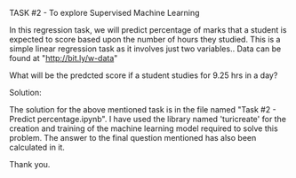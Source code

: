 TASK #2 - To explore Supervised Machine Learning

In this regression task, we will predict percentage of marks that a student is expected to score based upon the number of hours they studied. This is a simple linear regression task as it involves just two variables..
Data can be found at "http://bit.ly/w-data"

What will be the predcted score if a student studies for 9.25 hrs in a day?


Solution:

The solution for the above mentioned task is in the file named "Task #2 - Predict percentage.ipynb".
I have used the library named 'turicreate' for the creation and training of the machine learning model required to solve this problem. The answer to the final question mentioned has also been calculated in it.

Thank you.
